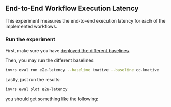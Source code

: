 ## End-to-End Workflow Execution Latency

This experiment measures the end-to-end execution latency for each of the
implemented workflows.

### Run the experiment

First, make sure you have [deployed the different baselines](FIXME).

Then, you may run the different baselines:

```bash
invrs eval run e2e-latency --baseline knative --baseline cc-knative
```

Lastly, just run the results:

```bash
invrs eval plot e2e-latency
```

you should get something like the following:
